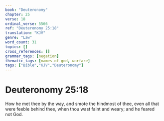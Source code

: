 ```yaml
---
book: "Deuteronomy"
chapter: 25
verse: 18
ordinal_verse: 5566
ref: "Deuteronomy 25:18"
translation: "KJV"
genre: "Law"
word_count: 31
topics: []
cross_references: []
grammar_tags: [negation]
thematic_tags: [names-of-god, warfare]
tags: ["Bible","KJV","Deuteronomy"]
---
```


# Deuteronomy 25:18

How he met thee by the way, and smote the hindmost of thee, even all that were feeble behind thee, when thou wast faint and weary; and he feared not God.
